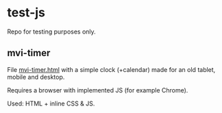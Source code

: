 # test-js
Repo for testing purposes only.

## mvi-timer
File [mvi-timer.html](https://macbeebas.github.io/test-js/mvi-timer.html) with a simple clock (+calendar) made for an old tablet, mobile and desktop. 

Requires a browser with implemented JS (for example Chrome).

Used: HTML + inline CSS & JS.
